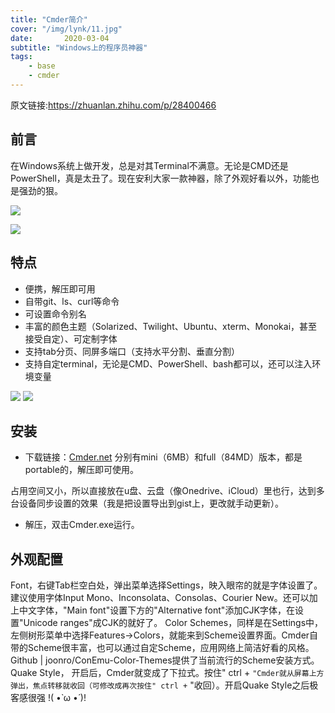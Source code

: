```yaml
---
title: "Cmder简介"
cover: "/img/lynk/11.jpg"
date:       2020-03-04
subtitle: "Windows上的程序员神器"
tags:
	- base
	- cmder
---
```










原文链接:https://zhuanlan.zhihu.com/p/28400466



## 前言
在Windows系统上做开发，总是对其Terminal不满意。无论是CMD还是PowerShell，真是太丑了。现在安利大家一款神器，除了外观好看以外，功能也是强劲的狠。



![](https://pic2.zhimg.com/v2-69ffd0f8964824475ce7b6b518cc3587_1200x500.gif)

![](https://pic4.zhimg.com/80/v2-da7f54e315dcb4f198d7b07ff6d23cd3_720w.jpg)

## 特点
- 便携，解压即可用
- 自带git、ls、curl等命令
- 可设置命令别名
- 丰富的颜色主题（Solarized、Twilight、Ubuntu、xterm、Monokai，甚至接受自定）、可定制字体
- 支持tab分页、同屏多端口（支持水平分割、垂直分割）
- 支持自定terminal，无论是CMD、PowerShell、bash都可以，还可以注入环境变量

![](https://pic4.zhimg.com/v2-69ffd0f8964824475ce7b6b518cc3587_b.jpg)
![](https://pic1.zhimg.com/v2-450db5f7c6c245f53a5b06283b5a5fc0_b.jpg)

## 安装
- 下载链接：[Cmder.net](https://link.zhihu.com/?target=http%3A//cmder.net/)
分别有mini（6MB）和full（84MD）版本，都是portable的，解压即可使用。

占用空间又小，所以直接放在u盘、云盘（像Onedrive、iCloud）里也行，达到多台设备同步设置的效果（我是把设置导出到gist上，更改就手动更新）。

- 解压，双击Cmder.exe运行。

## 外观配置
Font，右键Tab栏空白处，弹出菜单选择Settings，映入眼帘的就是字体设置了。建议使用字体Input Mono、Inconsolata、Consolas、Courier New。还可以加上中文字体，"Main font"设置下方的"Alternative font"添加CJK字体，在设置"Unicode ranges"成CJK的就好了。
Color Schemes，同样是在Settings中，左侧树形菜单中选择Features->Colors，就能来到Scheme设置界面。Cmder自带的Scheme很丰富，也可以通过自定Scheme，应用网络上简洁好看的风格。Github | joonro/ConEmu-Color-Themes提供了当前流行的Scheme安装方式。
Quake Style， 开启后，Cmder就变成了下拉式。按住" ctrl + ` "Cmder就从屏幕上方弹出，焦点转移就收回（可修改成再次按住" ctrl + ` "收回）。开启Quake Style之后极客感很强 !( •̀ ω •́ )!


